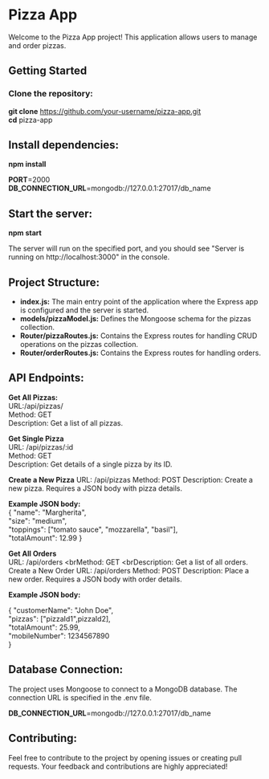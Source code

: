 # Pizza App

Welcome to the Pizza App project! This application allows users to manage and order pizzas.

## Getting Started

### Clone the repository:

**git clone** https://github.com/your-username/pizza-app.git <br> **cd** pizza-app

## Install dependencies:

**npm install**

**PORT**=2000<br>**DB_CONNECTION_URL**=mongodb://127.0.0.1:27017/db_name

## Start the server:

 **npm start**

The server will run on the specified port, and you should see "Server is running on http://localhost:3000" in the console.

## Project Structure:

* **index.js:** The main entry point of the application where the Express app is configured and the server is started.<br>
* **models/pizzaModel.js:** Defines the Mongoose schema for the pizzas collection.<br>
* **Router/pizzaRoutes.js:** Contains the Express routes for handling CRUD operations on the pizzas collection.<br>
* **Router/orderRoutes.js:** Contains the Express routes for handling orders.

## API Endpoints:

**Get All Pizzas:** 
<br> URL:/api/pizzas/ <br>Method: GET <br>Description: Get a list of all pizzas.

**Get Single Pizza**
<br> URL: /api/pizzas/:id <br>Method: GET <br>Description: Get details of a single pizza by its ID.

**Create a New Pizza**
URL: /api/pizzas
Method: POST
Description: Create a new pizza. Requires a JSON body with pizza details.

**Example JSON body:** <br>
{
  "name": "Margherita",<br>
  "size": "medium",<br>
  "toppings": ["tomato sauce", "mozzarella", "basil"],<br>
  "totalAmount": 12.99
}

**Get All Orders**
<br>URL: /api/orders
<brMethod: GET
<brDescription: Get a list of all orders.
Create a New Order
URL: /api/orders
Method: POST
Description: Place a new order. Requires a JSON body with order details.

**Example JSON body:** 

{
 "customerName": "John Doe",<br>"pizzas": ["pizzaId1",pizzaId2], <br>"totalAmount": 25.99,<br>"mobileNumber": 1234567890<br> 
}

## Database Connection:
The project uses Mongoose to connect to a MongoDB database. The connection URL is specified in the .env file.


**DB_CONNECTION_URL**=mongodb://127.0.0.1:27017/db_name

## Contributing:
Feel free to contribute to the project by opening issues or creating pull requests. Your feedback and contributions are highly appreciated!
